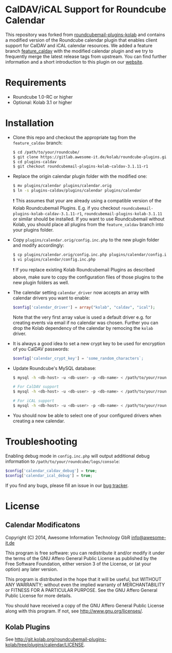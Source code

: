 CalDAV/iCAL Support for Roundcube Calendar
==========================================
This repository was forked from [roundcubemail-plugins-kolab](http://git.kolab.org/roundcubemail-plugins-kolab) and contains a modified version of the Roundcube calendar plugin that enables client support for CalDAV and iCAL calendar resources. We added a feature branch [feature_caldav](https://gitlab.awesome-it.de/kolab/roundcube-plugins/tree/feature_caldav) with the modified calendar plugin and we try to frequently merge the latest release tags from upstream. You can find further information and a short introduction to this plugin on our [website](http://awesome-it.de/2014/02/22/Kolab-CalDAV-iCAL/).

Requirements
============
* Roundcube 1.0-RC or higher
* Optional: Kolab 3.1 or higher

Installation
============
* Clone this repo and checkout the appropriate tag from the `feature_caldav` branch:

    ```bash
    $ cd /path/to/your/roundcube/
    $ git clone https://gitlab.awesome-it.de/kolab/roundcube-plugins.git plugins-caldav
    $ cd plugins-caldav 
    $ git checkout roundcubemail-plugins-kolab-caldav-3.1.11-r1
    ```

* Replace the origin calendar plugin folder with the modified one:

    ```bash
    $ mv plugins/calendar plugins/calendar.orig
    $ ln -s plugins-caldav/plugins/calendar plugins/calendar
    ```

    :exclamation: This assumes that your are already using a compatible version of the Kolab Roundcubemail Plugins. E.g. if you checkout `roundcubemail-plugins-kolab-caldav-3.1.11-r1`, `roundcubemail-plugins-kolab-3.1.11` or similar should be installed.
    If you want to use Roundcubemail without Kolab, you should place all plugins from the `feature_caldav` branch into your plugins folder.

* Copy `plugins/calendar.orig/config.inc.php` to the new plugin folder and modify accordingly:

    ```bash
    $ cp plugins/calendar.orig/config.inc.php plugins/calendar/config.inc.php
    $ vi plugins/calendar/config.inc.php
    ```

    :exclamation: If you replace existing Kolab Roundcubemail Plugins as described above, make sure to copy the configuration files of those plugins to the new plugin folders as well.

* The calendar setting `calendar_driver` now accepts an array with calendar drivers you want to enable:

    ```php
    $config['calendar_driver'] = array("kolab", "caldav", "ical");
    ```

    Note that the very first array value is used a default driver e.g. for creating events via email if no calendar was chosen.
    Further you can drop the Kolab dependency of the calendar by remocing the `kolab` driver.

* It is always a good idea to set a new crypt key to be used for encryption of you CalDAV passwords:

    ```php
    $config['calendar_crypt_key'] = 'some_random_characters`;
    ```

* Update Roundcube's MySQL database:

    ```bash
    $ mysql -h <db-host> -u <db-user> -p <db-name> < /path/to/your/roundcube/plugins-caldav/plugins/calendar/drivers/database/SQL/mysql.initial.sql

    # For CalDAV support
    $ mysql -h <db-host> -u <db-user> -p <db-name> < /path/to/your/roundcube/plugins-caldav/plugins/calendar/drivers/caldav/SQL/mysql.initial.sql

    # For iCAL support
    $ mysql -h <db-host> -u <db-user> -p <db-name> < /path/to/your/roundcube/plugins-caldav/plugins/calendar/drivers/ical/SQL/mysql.initial.sql
    ```

* You should now be able to select one of your configured drivers when creating a new calendar.

Troubleshooting
===============

Enabling debug mode in `config.inc.php` will output additional debug information to `/path/to/your/roundcube/logs/console`:

```php
$config['calendar_caldav_debug'] = true;
$config['calendar_ical_debug'] = true;
```

If you find any bugs, please fill an issue in our [bug tracker](https://gitlab.awesome-it.de/kolab/roundcube-plugins/issues).

License
=======

Calendar Modificatons
---------------------

Copyright (C) 2014, Awesome Information Technology GbR <info@awesome-it.de>
 
This program is free software: you can redistribute it and/or modify
it under the terms of the GNU Affero General Public License as
published by the Free Software Foundation, either version 3 of the
License, or (at your option) any later version.
 
This program is distributed in the hope that it will be useful,
but WITHOUT ANY WARRANTY; without even the implied warranty of
MERCHANTABILITY or FITNESS FOR A PARTICULAR PURPOSE. See the
GNU Affero General Public License for more details.
 
You should have received a copy of the GNU Affero General Public License
along with this program. If not, see <http://www.gnu.org/licenses/>.

Kolab Plugins
-------------
See http://git.kolab.org/roundcubemail-plugins-kolab/tree/plugins/calendar/LICENSE.
